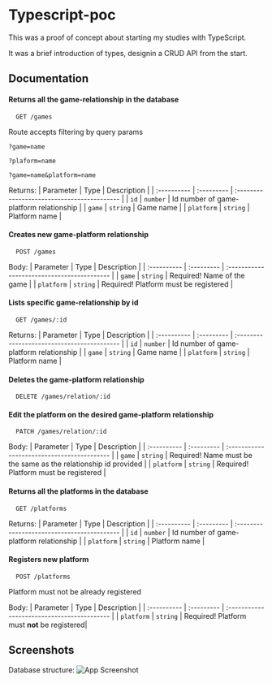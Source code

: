 
# Typescript-poc

This was a proof of concept about starting my studies with TypeScript.

It was a brief introduction of types, designin a CRUD API from the start.



## Documentation

#### Returns all the game-relationship in the database

```http
  GET /games
```

Route accepts filtering by query params

`?game=name`

`?plaform=name`

`?game=name&platform=name`

Returns:
| Parameter   | Type       | Description                                 |
| :---------- | :--------- | :------------------------------------------ |
| `id`        | `number`   | Id number of game-platform relationship     |
| `game`      | `string`   | Game name                                   |
| `platform`  | `string`   | Platform name                               |


#### Creates new game-platform relationship
```http
  POST /games
```

Body:
| Parameter   | Type       | Description                                 |
| :---------- | :--------- | :------------------------------------------ |
| `game`      | `string`   | Required! Name of the game                  |
| `platform`  | `string`   | Required! Platform must be registered       |



#### Lists specific game-relationship by id
```http
  GET /games/:id
```
Returns:
| Parameter   | Type       | Description                                 |
| :---------- | :--------- | :------------------------------------------ |
| `id`        | `number`   | Id number of game-platform relationship     |
| `game`      | `string`   | Game name                                   |
| `platform`  | `string`   | Platform name                               |

#### Deletes the game-platform relationship

```http
  DELETE /games/relation/:id
```

#### Edit the platform on the desired game-platform relationship

```http
  PATCH /games/relation/:id
```

Body:
| Parameter   | Type       | Description                                 |
| :---------- | :--------- | :------------------------------------------ |
| `game`      | `string`   | Required! Name must be the same as the relationship id provided                  |
| `platform`  | `string`   | Required! Platform must be registered       |


#### Returns all the platforms in the database

```http
  GET /platforms
```

Returns:
| Parameter   | Type       | Description                                 |
| :---------- | :--------- | :------------------------------------------ |
| `id`        | `number`   | Id number of game-platform relationship     |
| `platform`  | `string`   | Platform name                               |


#### Registers new platform
```http
  POST /platforms
```
Platform must not be already registered

Body:
| Parameter   | Type       | Description                                 |
| :---------- | :--------- | :------------------------------------------ |
| `platform`  | `string`   | Required! Platform must **not** be registered|


## Screenshots
Database structure:
![App Screenshot](https://cdn.discordapp.com/attachments/415956290154659840/1124808926551080970/image.png)